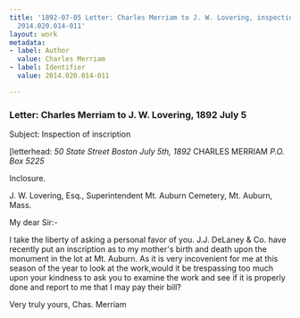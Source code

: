 ```yaml
---
title: '1892-07-05 Letter: Charles Merriam to J. W. Lovering, inspection of inscription,
  2014.020.014-011'
layout: work
metadata:
- label: Author
  value: Charles Merriam
- label: Identifier
  value: 2014.020.014-011

---
```

<div class="pages">
<div id="page-1485714">
<h3><a name="page-1485714">Letter: Charles Merriam to J. W. Lovering, 1892 July 5</a></h3>
<div class="page-content">
<p>Subject:  Inspection of inscription</p>
<p>[letterhead: <i>50 State Street</i><span class='line-break'> </span><i>Boston July 5th, 1892</i><span class='line-break'> </span>CHARLES MERRIAM<span class='line-break'> </span><i>P.O. Box 5225</i></p>
<p>Inclosure.</p>
<p>J. W. Lovering, Esq.,<span class='line-break'> </span>Superintendent Mt. Auburn Cemetery,<span class='line-break'> </span>Mt. Auburn, Mass.</p>
<p>My dear Sir:-</p>
<p>I take the liberty of asking a personal favor of you.<span class='line-break'> </span>J.J. DeLaney &amp; Co. have recently put an inscription as to my mother's<span class='line-break'> </span>birth and death upon the monument in the lot at Mt. Auburn.  As it is <span class='line-break'> </span>very incovenient for me at this season of the year to look at the<span class='line-break'> </span>work,would it be trespassing too much upon your kindness to ask you <span class='line-break'> </span>to examine the work and see if it is properly done and report to me<span class='line-break'> </span>that I may pay their bill?</p>
<p>Very truly yours,<span class='line-break'> </span>Chas. Merriam</p>
</div>
</div>
<br />
</div>

